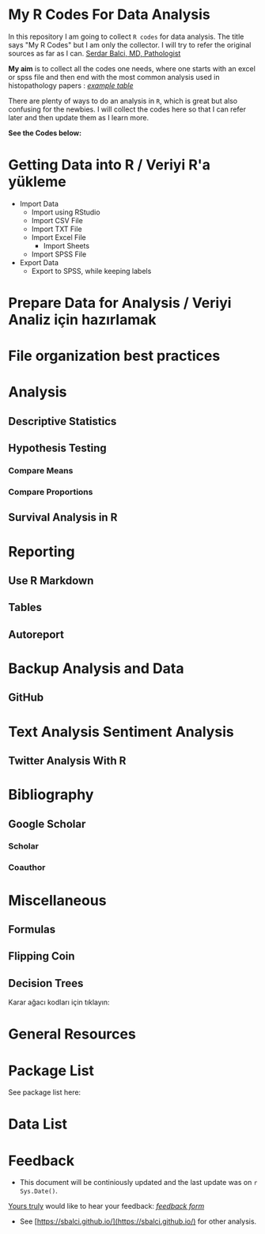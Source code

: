 # My R Codes For Data Analysis


In this repository I am going to collect `R codes` for data analysis. The title says "My R Codes" but I am only the collector. I will try to refer the original sources as far as I can.
[Serdar Balci, MD, Pathologist](https://www.serdarbalci.com/)


**My aim** is to collect all the codes one needs, where one starts with an excel or spss file and then end with the most common analysis used in histopathology papers : _[example table](https://media.nature.com/original/nature-assets/modpathol/journal/v31/n1/extref/modpathol2017106x4.docx)_

There are plenty of ways to do an analysis in `R`, which is great but also confusing for the newbies. I will collect the codes here so that I can refer later and then update them as I learn more.


**See the Codes below:**

# Getting Data into R / Veriyi R'a yükleme
- Import Data
    - Import using RStudio
    - Import CSV File
    - Import TXT File
    - Import Excel File
        - Import Sheets
    - Import SPSS File
- Export Data
    - Export to SPSS, while keeping labels

# Prepare Data for Analysis / Veriyi Analiz için hazırlamak

# File organization best practices

# Analysis

## Descriptive Statistics

## Hypothesis Testing

### Compare Means

### Compare Proportions

## Survival Analysis in R

# Reporting

## Use R Markdown

## Tables

## Autoreport

# Backup Analysis and Data

## GitHub


# Text Analysis Sentiment Analysis

## Twitter Analysis With R

# Bibliography

## Google Scholar
### Scholar
### Coauthor 

# Miscellaneous

## Formulas

## Flipping Coin

## Decision Trees

Karar ağacı kodları için tıklayın:

# General Resources

# Package List

See package list here: 

# Data List

# Feedback
- This document will be continiously updated and the last update was on `r Sys.Date()`.

[Yours truly](https://github.com/sbalci) would like to hear your feedback: _[feedback form](https://goo.gl/forms/YjGZ5DHgtPlR1RnB3)_

- See [https://sbalci.github.io/](https://sbalci.github.io/) for other analysis.
